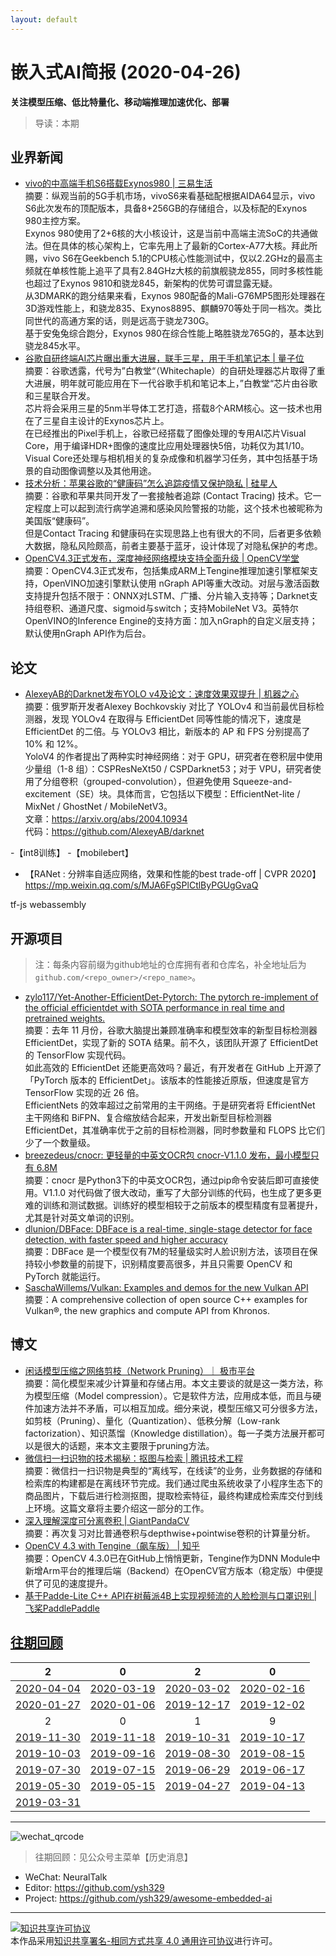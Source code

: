 ```yaml
---
layout: default
---
```


# 嵌入式AI简报 (2020-04-26)

**关注模型压缩、低比特量化、移动端推理加速优化、部署**  

> 导读：本期

## 业界新闻

- [vivo的中高端手机S6搭载Exynos980 | 三易生活](https://mp.weixin.qq.com/s/ieBCdM_hC8IoztZLzzCZCA)  
摘要：纵观当前的5G手机市场，vivoS6来看基础配根据AIDA64显示，vivo S6此次发布的顶配版本，具备8+256GB的存储组合，以及标配的Exynos 980主控方案。  
Exynos 980使用了2+6核的大小核设计，这是当前中高端主流SoC的共通做法。但在具体的核心架构上，它率先用上了最新的Cortex-A77大核。拜此所赐，vivo S6在Geekbench 5.1的CPU核心性能测试中，仅以2.2GHz的最高主频就在单核性能上追平了具有2.84GHz大核的前旗舰骁龙855，同时多核性能也超过了Exynos 9810和骁龙845，新架构的优势可谓显露无疑。  
从3DMARK的跑分结果来看，Exynos 980配备的Mali-G76MP5图形处理器在3D游戏性能上，和骁龙835、Exynos8895、麒麟970等处于同一档次。类比同世代的高通方案的话，则是远高于骁龙730G。  
基于安兔兔综合跑分，Exynos 980在综合性能上略胜骁龙765G的，基本达到骁龙845水平。  
- [谷歌自研终端AI芯片曝出重大进展，联手三星，用于手机笔记本 | 量子位](https://mp.weixin.qq.com/s/ef_P2dofxPeTKyghBe1aSw)  
摘要：谷歌透露，代号为”白教堂“（Whitechaple）的自研处理器芯片取得了重大进展，明年就可能应用在下一代谷歌手机和笔记本上，”白教堂“芯片由谷歌和三星联合开发。  
芯片将会采用三星的5nm半导体工艺打造，搭载8个ARM核心。这一技术也用在了三星自主设计的Exynos芯片上。  
在已经推出的Pixel手机上，谷歌已经搭载了图像处理的专用AI芯片Visual Core，用于编译HDR+图像的速度比应用处理器快5倍，功耗仅为其1/10。Visual Core还处理与相机相关的复杂成像和机器学习任务，其中包括基于场景的自动图像调整以及其他用途。  
- [技术分析：苹果谷歌的“健康码”怎么追踪疫情又保护隐私 | 硅星人](https://mp.weixin.qq.com/s/_Jsbn-mtS_jfhQhWTnQwyw)  
摘要：谷歌和苹果共同开发了一套接触者追踪 (Contact Tracing) 技术。它一定程度上可以起到流行病学追溯和感染风险警报的功能，这个技术也被昵称为美国版“健康码”。  
但是Contact Tracing 和健康码在实现思路上也有很大的不同，后者更多依赖大数据，隐私风险颇高，前者主要基于蓝牙，设计体现了对隐私保护的考虑。  
- [OpenCV4.3正式发布，深度神经网络模块支持全面升级 | OpenCV学堂](https://mp.weixin.qq.com/s/F5ItX1EFeH-k5kJrdkb1MQ)  
摘要：OpenCV4.3正式发布，包括集成ARM上Tengine推理加速引擎框架支持，OpenVINO加速引擎默认使用 nGraph API等重大改动。对层与激活函数支持提升包括不限于：ONNX对LSTM、广播、分片输入支持等；Darknet支持组卷积、通道尺度、sigmoid与switch；支持MobileNet V3。英特尔OpenVINO的Inference Engine的支持方面：加入nGraph的自定义层支持；默认使用nGraph API作为后台。  


## 论文

- [AlexeyAB的Darknet发布YOLO v4及论文：速度效果双提升 | 机器之心](https://mp.weixin.qq.com/s/XEPhK81Ms-wdDnoz5oPZgA)  
摘要：俄罗斯开发者Alexey Bochkovskiy 对比了 YOLOv4 和当前最优目标检测器，发现 YOLOv4 在取得与 EfficientDet 同等性能的情况下，速度是 EfficientDet 的二倍。与 YOLOv3 相比，新版本的 AP 和 FPS 分别提高了 10% 和 12%。  
YoloV4 的作者提出了两种实时神经网络：对于 GPU，研究者在卷积层中使用少量组（1-8 组）：CSPResNeXt50 / CSPDarknet53；对于 VPU，研究者使用了分组卷积（grouped-convolution），但避免使用 Squeeze-and-excitement（SE）块。具体而言，它包括以下模型：EfficientNet-lite / MixNet / GhostNet / MobileNetV3。  
文章：https://arxiv.org/abs/2004.10934  
代码：https://github.com/AlexeyAB/darknet  


-【int8训练】
-【mobilebert】
- 【RANet : 分辨率自适应网络，效果和性能的best trade-off | CVPR 2020】https://mp.weixin.qq.com/s/MJA6FgSPlCtlByPGUgGvaQ

tf-js webassembly

## 开源项目

> 注：每条内容前缀为github地址的仓库拥有者和仓库名，补全地址后为`github.com/<repo_owner>/<repo_name>`。


- [zylo117/Yet-Another-EfficientDet-Pytorch: The pytorch re-implement of the official efficientdet with SOTA performance in real time and pretrained weights.](https://mp.weixin.qq.com/s/_GJE0ZqykUGeT7GzIij7SQ)  
摘要：去年 11 月份，谷歌大脑提出兼顾准确率和模型效率的新型目标检测器 EfficientDet，实现了新的 SOTA 结果。前不久，该团队开源了 EfficientDet 的 TensorFlow 实现代码。  
如此高效的 EfficientDet 还能更高效吗？最近，有开发者在 GitHub 上开源了「PyTorch 版本的 EfficientDet」。该版本的性能接近原版，但速度是官方 TensorFlow 实现的近 26 倍。  
EfficientNets 的效率超过之前常用的主干网络。于是研究者将 EfficientNet 主干网络和 BiFPN、复合缩放结合起来，开发出新型目标检测器 EfficientDet，其准确率优于之前的目标检测器，同时参数量和 FLOPS 比它们少了一个数量级。  
- [breezedeus/cnocr: 更轻量的中英文OCR包 cnocr-V1.1.0 发布，最小模型只有 6.8M](https://zhuanlan.zhihu.com/p/134115239)  
摘要：cnocr 是Python3下的中英文OCR包，通过pip命令安装后即可直接使用。V1.1.0 对代码做了很大改动，重写了大部分训练的代码，也生成了更多更难的训练和测试数据。训练好的模型相较于之前版本的模型精度有显著提升，尤其是针对英文单词的识别。  
- [dlunion/DBFace: DBFace is a real-time, single-stage detector for face detection, with faster speed and higher accuracy](https://github.com/dlunion/DBFace)  
摘要：DBFace 是一个模型仅有7M的轻量级实时人脸识别方法，该项目在保持较小参数量的前提下，识别精度要高很多，并且只需要 OpenCV 和 PyTorch 就能运行。  
- [SaschaWillems/Vulkan: Examples and demos for the new Vulkan API](https://github.com/SaschaWillems/Vulkan#)  
摘要：A comprehensive collection of open source C++ examples for Vulkan®, the new graphics and compute API from Khronos.

## 博文

- [闲话模型压缩之网络剪枝（Network Pruning）｜ 极市平台](https://mp.weixin.qq.com/s/dpwS96kEqcaHWiDi2g1d2w)  
摘要：简化模型来减少计算量和存储占用。本文主要谈的就是这一类方法，称为模型压缩（Model compression）。它是软件方法，应用成本低，而且与硬件加速方法并不矛盾，可以相互加成。细分来说，模型压缩又可分很多方法，如剪枝（Pruning）、量化（Quantization）、低秩分解（Low-rank factorization）、知识蒸馏（Knowledge distillation）。每一子类方法展开都可以是很大的话题，来本文主要限于pruning方法。  
- [微信扫一扫识物的技术揭秘：抠图与检索 | 腾讯技术工程](https://mp.weixin.qq.com/s/W8YlrSyM7K84-_jwiD6E7g)  
摘要：微信扫一扫识物是典型的“离线写，在线读”的业务，业务数据的存储和检索库的构建都是在离线环节完成。我们通过爬虫系统收录了小程序生态下的商品图片，下载后进行检测抠图，提取检索特征，最终构建成检索库交付到线上环境。这篇文章将主要介绍这一部分的工作。  
- [深入理解深度可分离卷积 | GiantPandaCV](https://mp.weixin.qq.com/s/IZ-nbrCL8-9w32RSYeP_bg)  
摘要：再次复习对比普通卷积与depthwise+pointwise卷积的计算量分析。  
- [OpenCV 4.3 with Tengine（飙车版） | 知乎](https://zhuanlan.zhihu.com/p/125717458)  
摘要：OpenCV 4.3.0已在GitHub上悄悄更新，Tengine作为DNN Module中新增Arm平台的推理后端（Backend）在OpenCV官方版本（稳定版）中便提供了可见的速度提升。  
- [基于Padde-Lite C++ API在树莓派4B上实现视频流的人脸检测与口罩识别 | 飞桨PaddlePaddle](https://mp.weixin.qq.com/s/xlzL4KHvwxE8bk-TsnAm7Q)  


## [往期回顾](https://github.com/ysh329/awesome-embedded-ai)

| 2 | 0 | 2 | 0 |
|:---:|:---:|:---:|:---:|
| [2020-04-04](../embedded-ai-report/2020-04-04.md) | [2020-03-19](../embedded-ai-report/2020-03-19.md) | [2020-03-02](../embedded-ai-report/2020-03-02.md) | [2020-02-16](../embedded-ai-report/2020-02-16.md) |  
| [2020-01-27](../embedded-ai-report/2020-01-27.md) | [2020-01-06](../embedded-ai-report/2020-01-06.md) | [2019-12-17](../embedded-ai-report/2019-12-17.md)  |  [2019-12-02](../embedded-ai-report/2019-12-02.md) |
| 2 | 0 | 1 | 9 |  
| [2019-11-30](../embedded-ai-report/2019-11-30.md) | [2019-11-18](../embedded-ai-report/2019-11-18.md) | [2019-10-31](../embedded-ai-report/2019-10-31.md)  |  [2019-10-17](../embedded-ai-report/2019-10-17.md) |  
| [2019-10-03](../embedded-ai-report/2019-10-03.md) | [2019-09-16](../embedded-ai-report/2019-09-16.md) | [2019-08-30](../embedded-ai-report/2019-08-30.md)  |  [2019-08-15](../embedded-ai-report/2019-08-15.md) |  
| [2019-07-30](../embedded-ai-report/2019-07-30.md) | [2019-07-15](../embedded-ai-report/2019-07-15.md) | [2019-06-29](../embedded-ai-report/2019-06-29.md)  |  [2019-06-17](../embedded-ai-report/2019-06-17.md) |  
| [2019-05-30](../embedded-ai-report/2019-05-30.md) | [2019-05-15](../embedded-ai-report/2019-05-15.md) | [2019-04-27](../embedded-ai-report/2019-04-27.md)  |  [2019-04-13](../embedded-ai-report/2019-04-13.md) |  
| [2019-03-31](../embedded-ai-report/2019-03-31.md) | | |  

----

![wechat_qrcode](../wechat_qrcode.jpg)

> 往期回顾：见公众号主菜单【历史消息】
- WeChat: NeuralTalk  
- Editor: https://github.com/ysh329  
- Project: https://github.com/ysh329/awesome-embedded-ai  

----

<a rel="license" href="http://creativecommons.org/licenses/by-sa/4.0/"><img alt="知识共享许可协议" style="border-width:0" src="https://i.creativecommons.org/l/by-sa/4.0/88x31.png" /></a><br />本作品采用<a rel="license" href="http://creativecommons.org/licenses/by-sa/4.0/">知识共享署名-相同方式共享 4.0 通用许可协议</a>进行许可。
